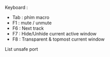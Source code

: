 Keyboard :
-  Tab : phím macro
-  F1 : mute / unmute
-  F6 : Next track
-  F7 : Hide/Unhide current active window
-  F8 : Transparent & topmost current window

List unsafe port
